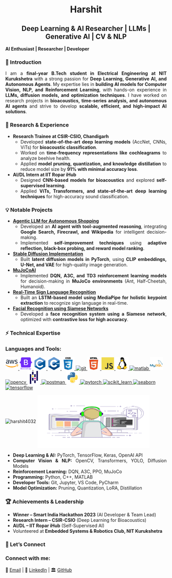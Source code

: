 <div align="center">
  
# **Harshit**
## **Deep Learning & AI Researcher | LLMs | Generative AI | CV & NLP**  

 </div>
<div align="justify">
  
 **AI Enthusiast | Researcher | Developer**  

### **👋 Introduction**  
I am a **final-year B.Tech student in Electrical Engineering at NIT Kurukshetra** with a strong passion for **Deep Learning, Generative AI, and Autonomous Agents**. My expertise lies in **building AI models for Computer Vision, NLP, and Reinforcement Learning**, with hands-on experience in **LLMs, diffusion models, and optimization techniques**. I have worked on research projects in **bioacoustics, time-series analysis, and autonomous AI agents** and strive to develop **scalable, efficient, and high-impact AI solutions**.  

### **🔬 Research & Experience**  
- **Research Trainee at CSIR-CSIO, Chandigarh**  
  - Developed **state-of-the-art deep learning models** (AccNet, CNNs, ViTs) for **bioacoustic classification**.  
  - Worked on **time-frequency representations like cochleagrams** to analyze beehive health.  
  - Applied **model pruning, quantization, and knowledge distillation** to reduce model size by **91% with minimal accuracy loss**.  
- **AI/DL Intern at IIT Ropar iHub**  
  - Designed **CNN-based models for bioacoustics** and explored **self-supervised learning**.  
  - Applied **ViTs, Transformers, and state-of-the-art deep learning techniques** for high-accuracy sound classification.  

### **💡 Notable Projects**  
- **[Agentic LLM for Autonomous Shopping](https://github.com/harshit4032/Agentic_LLM-for-Shopping)**  
  - Developed an **AI agent with tool-augmented reasoning**, integrating **Google Search, Firecrawl, and Wikipedia** for intelligent decision-making.  
  - Implemented **self-improvement techniques** using **adaptive reflection, black-box probing, and reward model ranking**.  
- **[Stable Diffusion Implementation](https://github.com/harshit4032/Stable-Diffusion-Model)**  
  - Built **latent diffusion models in PyTorch**, using **CLIP embeddings, U-Net, and VAE** for high-quality image generation.  
- **[MuJoCoAI](https://github.com/harshit4032/MuJoCoAI)**  
  - Implemented **DQN, A3C, and TD3 reinforcement learning models** for decision-making in **MuJoCo environments** (Ant, Half-Cheetah, Humanoid).  
- **[Real-Time Sign Language Recognition](https://github.com/harshit4032/Sign-Language-Recognition)**  
  - Built an **LSTM-based model using MediaPipe for holistic keypoint extraction** to recognize sign language in real-time.  
- **[Facial Recognition using Siamese Networks](https://github.com/harshit4032/Facial-Recognition-Siamese)**  
  - Developed a **face recognition system using a Siamese network**, optimized with **contrastive loss for high accuracy**.  

### **⚡ Technical Expertise**  
<h3 align="left">Languages and Tools:</h3>
<p align="left"> <a href="https://aws.amazon.com" target="_blank" rel="noreferrer"> <img src="https://raw.githubusercontent.com/devicons/devicon/master/icons/amazonwebservices/amazonwebservices-original-wordmark.svg" alt="aws" width="40" height="40"/> </a> <a href="https://getbootstrap.com" target="_blank" rel="noreferrer"> <img src="https://raw.githubusercontent.com/devicons/devicon/master/icons/bootstrap/bootstrap-plain-wordmark.svg" alt="bootstrap" width="40" height="40"/> </a> <a href="https://www.cprogramming.com/" target="_blank" rel="noreferrer"> <img src="https://raw.githubusercontent.com/devicons/devicon/master/icons/c/c-original.svg" alt="c" width="40" height="40"/> </a> <a href="https://www.w3schools.com/cpp/" target="_blank" rel="noreferrer"> <img src="https://raw.githubusercontent.com/devicons/devicon/master/icons/cplusplus/cplusplus-original.svg" alt="cplusplus" width="40" height="40"/> </a> <a href="https://www.w3schools.com/css/" target="_blank" rel="noreferrer"> <img src="https://raw.githubusercontent.com/devicons/devicon/master/icons/css3/css3-original-wordmark.svg" alt="css3" width="40" height="40"/> </a> <a href="https://git-scm.com/" target="_blank" rel="noreferrer"> <img src="https://www.vectorlogo.zone/logos/git-scm/git-scm-icon.svg" alt="git" width="40" height="40"/> </a> <a href="https://www.w3.org/html/" target="_blank" rel="noreferrer"> <img src="https://raw.githubusercontent.com/devicons/devicon/master/icons/html5/html5-original-wordmark.svg" alt="html5" width="40" height="40"/> </a> <a href="https://developer.mozilla.org/en-US/docs/Web/JavaScript" target="_blank" rel="noreferrer"> <img src="https://raw.githubusercontent.com/devicons/devicon/master/icons/javascript/javascript-original.svg" alt="javascript" width="40" height="40"/> </a> <a href="https://www.linux.org/" target="_blank" rel="noreferrer"> <img src="https://raw.githubusercontent.com/devicons/devicon/master/icons/linux/linux-original.svg" alt="linux" width="40" height="40"/> </a> <a href="https://www.mathworks.com/" target="_blank" rel="noreferrer"> <img src="https://upload.wikimedia.org/wikipedia/commons/2/21/Matlab_Logo.png" alt="matlab" width="40" height="40"/> </a> <a href="https://www.mysql.com/" target="_blank" rel="noreferrer"> <img src="https://raw.githubusercontent.com/devicons/devicon/master/icons/mysql/mysql-original-wordmark.svg" alt="mysql" width="40" height="40"/> </a> <a href="https://opencv.org/" target="_blank" rel="noreferrer"> <img src="https://www.vectorlogo.zone/logos/opencv/opencv-icon.svg" alt="opencv" width="40" height="40"/> </a> <a href="https://pandas.pydata.org/" target="_blank" rel="noreferrer"> <img src="https://raw.githubusercontent.com/devicons/devicon/2ae2a900d2f041da66e950e4d48052658d850630/icons/pandas/pandas-original.svg" alt="pandas" width="40" height="40"/> </a> <a href="https://postman.com" target="_blank" rel="noreferrer"> <img src="https://www.vectorlogo.zone/logos/getpostman/getpostman-icon.svg" alt="postman" width="40" height="40"/> </a> <a href="https://www.python.org" target="_blank" rel="noreferrer"> <img src="https://raw.githubusercontent.com/devicons/devicon/master/icons/python/python-original.svg" alt="python" width="40" height="40"/> </a> <a href="https://pytorch.org/" target="_blank" rel="noreferrer"> <img src="https://www.vectorlogo.zone/logos/pytorch/pytorch-icon.svg" alt="pytorch" width="40" height="40"/> </a> <a href="https://scikit-learn.org/" target="_blank" rel="noreferrer"> <img src="https://upload.wikimedia.org/wikipedia/commons/0/05/Scikit_learn_logo_small.svg" alt="scikit_learn" width="40" height="40"/> </a> <a href="https://seaborn.pydata.org/" target="_blank" rel="noreferrer"> <img src="https://seaborn.pydata.org/_images/logo-mark-lightbg.svg" alt="seaborn" width="40" height="40"/> </a> <a href="https://www.tensorflow.org" target="_blank" rel="noreferrer"> <img src="https://www.vectorlogo.zone/logos/tensorflow/tensorflow-icon.svg" alt="tensorflow" width="40" height="40"/> </a> </p>   
<!-- GIF -->


<p><img align="center" src="https://github-readme-stats.vercel.app/api/top-langs?username=harshit4032&show_icons=true&locale=en&layout=compact" alt="harshit4032" /> 
<img align="center" height="165" width="350" src="https://raw.githubusercontent.com/mikonoid/mikonoid/main/images/gifs/coder3.gif"/></p>

 
- **Deep Learning & AI:** PyTorch, TensorFlow, Keras, OpenAI API  
- **Computer Vision & NLP:** OpenCV, Transformers, YOLO, Diffusion Models  
- **Reinforcement Learning:** DQN, A3C, PPO, MuJoCo  
- **Programming:** Python, C++, MATLAB  
- **Developer Tools:** Git, Jupyter, VS Code, PyCharm  
- **Model Optimization:** Pruning, Quantization, LoRA, Distillation  

### **🏆 Achievements & Leadership**  
- **Winner – Smart India Hackathon 2023** (AI Developer & Team Lead)  
- **Research Intern – CSIR-CSIO** (Deep Learning for Bioacoustics)  
- **AI/DL – IIT Ropar iHub** (Self-Supervised AI)  
- Volunteered at **Embedded Systems & Robotics Club, NIT Kurukshetra**  

### **📌 Let’s Connect**  

<h3 align="left">Connect with me:</h3>
<p align="left">
  
📧 [Email](mailto:harshitwork4032@gmail.com) | 🔗 [LinkedIn](https://www.linkedin.com/in/harshit-athwal-163272219) | 🏛️ [GitHub](https://github.com/harshit4032)

</p>

</div>
